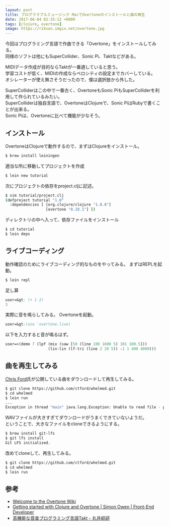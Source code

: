 ```yaml
---
layout: post
title: プログラマブルミュージック MacでOvertoneのインストールと曲の再生
date: 2017-06-04 02:35:12 +0800
tags: [clojure, overtone]
image: https://rikson.imgix.net/overtone.jpg
---
```

今回はプログラミング言語で作曲できる「Overtone」をインストールしてみる。  
同様のソフトは他にもSuperCollider、Sonic Pi、Taktなどがある。

MIDIデータ作成が目的ならTaktが一番適していると思う。  
学習コストが低く、MIDIの作成ならベロシティの設定までカバーしている。  
オシレーターが使え無さそうだったので、僕は選択肢から外した。

SuperColliderはこの中で一番古く、OvertoneもSonic PiもSuperColliderを利用して作られているみたい。  
SuperColliderは独自言語で、OvertoneはClojureで、Sonic PiはRubyで書くことが出来る。  
Sonic Piは、Overtoneに比べて機能が少なそう。

## インストール

OvertoneはClojureで動作するので、まずはClojureをインストール。

```bash
$ brew install leiningen 
```

適当な所に移動してプロジェクトを作成

```bash
$ lein new tutorial 
```

次にプロジェクトの依存をproject.cljに記述。

```bash
$ vim tutorial/project.clj 
(defproject tutorial "1.0"
  :dependencies [ [org.clojure/clojure "1.8.0"]
                  [overtone "0.10.1"] ])
```

ディレクトリの中へ入って、依存ファイルをインストール

```bash
$ cd tutorial
$ lein deps 
```

## ライブコーディング

動作確認のためにライブコーディング的なものをやってみる。
まずはREPLを起動。

```bash
$ lein repl 
```

足し算

```clojure
user=&gt; (+ 1 2)
3 
```

実際に音を鳴らしてみる。
Overtoneを起動。

```clojure
user=&gt;(use 'overtone.live) 
```

以下を入力すると音が鳴るはず。

```clojure
user=>(demo 7 (lpf (mix (saw [50 (line 100 1600 5) 101 100.5]))
                   (lin-lin (lf-tri (line 2 20 5)) -1 1 400 4000)))
```

## 曲を再生してみる

[Chris Ford](https://github.com/ctford)氏が公開している曲をダウンロードして再生してみる。

```bash
$ git clone https://github.com/ctford/whelmed.git
$ cd whelmed
$ lein run
...
Exception in thread "main" java.lang.Exception: Unable to read file - perhaps path is not a valid audio file 
```

WAVファイルが大きすぎてダウンロードがうまくできていないようだ。  
ということで、大きなファイルをcloneできるようにする。

```bash
$ brew install git-lfs
$ git lfs install
Git LFS initialized. 
```

改めてcloneして、再生してみる。

```bash
$ git clone https://github.com/ctford/whelmed.git
$ cd whelmed
$ lein run 
```

## 参考

- [Welcome to the Overtone Wiki](https://github.com/overtone/overtone/wiki)
- [Getting started with Clojure and Overtone \| Simon Owen \| Front-End Developer](http://s10wen.com/blog/2014/07/24/getting-started-with-clojure-and-overtone/)
- [高機能な音楽プログラミング言語Takt - 丸井綜研](http://marui.hatenablog.com/entry/2014/09/14/150337)

